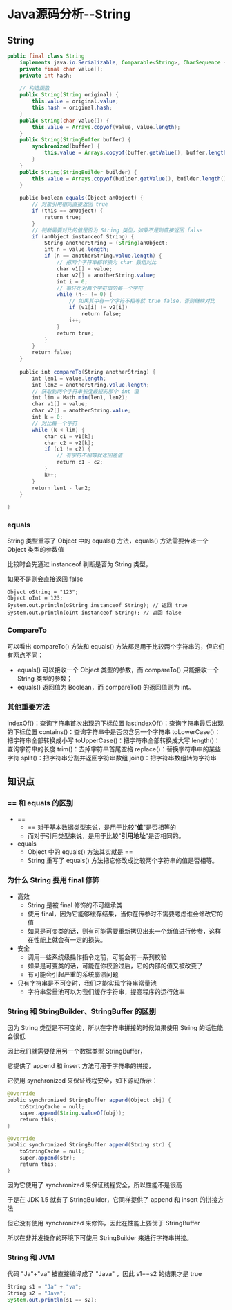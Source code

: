 # Java源码分析--String

## String

```java
public final class String 
    implements java.io.Serializable, Comparable<String>, CharSequence {
    private final char value[];
    private int hash;
    
    // 构造函数
    public String(String original) {
        this.value = original.value;
        this.hash = original.hash;
    }
    public String(char value[]) {
        this.value = Arrays.copyof(value, value.length);
    }
    public String(StringBuffer buffer) {
        synchronized(buffer) {
            this.value = Arrays.copyof(buffer.getValue(), buffer.length());
        }
    }
    public String(StringBuilder builder) {
        this.value = Arrays.copyof(builder.getValue(), builder.length());
    }
    
    public boolean equals(Object anObject) {
        // 对象引用相同直接返回 true
        if (this == anObject) {
            return true;
        }
        // 判断需要对比的值是否为 String 类型，如果不是则直接返回 false
        if (anObject instanceof String) {
            String anotherString = (String)anObject;
            int n = value.length;
            if (n == anotherString.value.length) {
                // 把两个字符串都转换为 char 数组对比
                char v1[] = value;
                char v2[] = anotherString.value;
                int i = 0;
                // 循环比对两个字符串的每一个字符
                while (n-- != 0) {
                    // 如果其中有一个字符不相等就 true false，否则继续对比
                    if (v1[i] != v2[i])
                        return false;
                    i++;
                }
                return true;
            }
        }
        return false;
	}
    
    public int compareTo(String anotherString) {
        int len1 = value.length;
        int len2 = anotherString.value.length;
        // 获取到两个字符串长度最短的那个 int 值
        int lim = Math.min(len1, len2);
        char v1[] = value;
        char v2[] = anotherString.value;
        int k = 0;
        // 对比每一个字符
        while (k < lim) {
            char c1 = v1[k];
            char c2 = v2[k];
            if (c1 != c2) {
                // 有字符不相等就返回差值
                return c1 - c2;
            }
            k++;
        }
        return len1 - len2;
    }
    
}
```



### equals

String 类型重写了 Object 中的 equals() 方法，equals() 方法需要传递一个 Object 类型的参数值

比较时会先通过 instanceof 判断是否为 String 类型，

如果不是则会直接返回 false

```
Object oString = "123";
Object oInt = 123;
System.out.println(oString instanceof String); // 返回 true
System.out.println(oInt instanceof String); // 返回 false
```



### CompareTo

可以看出 compareTo() 方法和 equals() 方法都是用于比较两个字符串的，但它们有两点不同：

+ equals() 可以接收一个 Object 类型的参数，而 compareTo() 只能接收一个 String 类型的参数；
+ equals() 返回值为 Boolean，而 compareTo() 的返回值则为 int。



### 其他重要方法

indexOf()：查询字符串首次出现的下标位置
lastIndexOf()：查询字符串最后出现的下标位置
contains()：查询字符串中是否包含另一个字符串
toLowerCase()：把字符串全部转换成小写
toUpperCase()：把字符串全部转换成大写
length()：查询字符串的长度
trim()：去掉字符串首尾空格
replace()：替换字符串中的某些字符
split()：把字符串分割并返回字符串数组
join()：把字符串数组转为字符串



## 知识点

### == 和 equals 的区别

+ ==
  + == 对于基本数据类型来说，是用于比较"**值**"是否相等的
  + 而对于引用类型来说，是用于比较"**引用地址**"是否相同的。
+ equals
  + Object 中的 equals() 方法其实就是 ==
  + String 重写了 equals() 方法把它修改成比较两个字符串的值是否相等。



### 为什么 String 要用 final 修饰

+ 高效
  + String 是被 final 修饰的不可继承类
  + 使用 final，因为它能够缓存结果，当你在传参时不需要考虑谁会修改它的值
  + 如果是可变类的话，则有可能需要重新拷贝出来一个新值进行传参，这样在性能上就会有一定的损失。
+ 安全
  + 调用一些系统级操作指令之前，可能会有一系列校验
  + 如果是可变类的话，可能在你校验过后，它的内部的值又被改变了
  + 有可能会引起严重的系统崩溃问题
+ 只有字符串是不可变时，我们才能实现字符串常量池
  + 字符串常量池可以为我们缓存字符串，提高程序的运行效率



### String 和 StringBuilder、StringBuffer 的区别

因为 String 类型是不可变的，所以在字符串拼接的时候如果使用 String 的话性能会很低

因此我们就需要使用另一个数据类型 StringBuffer，

它提供了 append 和 insert 方法可用于字符串的拼接，

它使用 synchronized 来保证线程安全，如下源码所示：

```java
@Override
public synchronized StringBuffer append(Object obj) {
    toStringCache = null;
    super.append(String.valueOf(obj));
    return this;
}

@Override
public synchronized StringBuffer append(String str) {
    toStringCache = null;
    super.append(str);
    return this;
}
```

因为它使用了 synchronized 来保证线程安全，所以性能不是很高

于是在 JDK 1.5 就有了 StringBuilder，它同样提供了 append 和 insert 的拼接方法

但它没有使用 synchronized 来修饰，因此在性能上要优于 StringBuffer

所以在非并发操作的环境下可使用 StringBuilder 来进行字符串拼接。



### String 和 JVM

代码 "Ja"+"va" 被直接编译成了 "Java" ，因此 s1==s2 的结果才是 true

```java
String s1 = "Ja" + "va";
String s2 = "Java";
System.out.println(s1 == s2);
```

